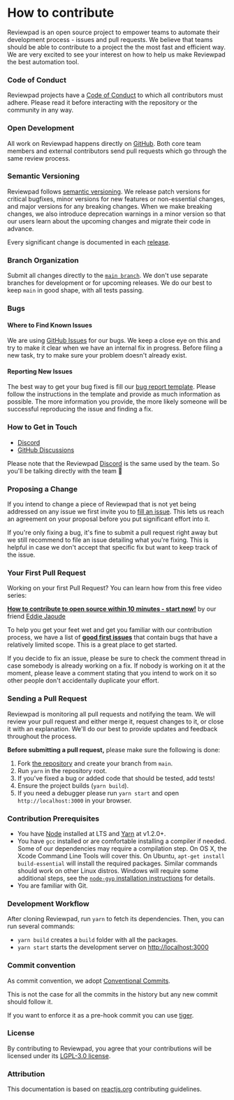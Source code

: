 # How to contribute

Reviewpad is an open source project to empower teams to automate their development process - issues and pull requests. We believe that teams should be able to contribute to a project the the most fast and efficient way. We are very excited to see your interest on how to help us make Reviewpad the best automation tool.

### Code of Conduct

Reviewpad projects have a [Code of Conduct](https://github.com/reviewpad/.github/blob/main/docs/CODE_OF_CONDUCT.md) to which all contributors must adhere.
Please read it before interacting with the repository or the community in any way.

### Open Development

All work on Reviewpad happens directly on [GitHub](https://github.com/reviewpad/docs). Both core team members and external contributors send pull requests which go through the same review process.

### Semantic Versioning

Reviewpad follows [semantic versioning](https://semver.org/). We release patch versions for critical bugfixes, minor versions for new features or non-essential changes, and major versions for any breaking changes. When we make breaking changes, we also introduce deprecation warnings in a minor version so that our users learn about the upcoming changes and migrate their code in advance.

Every significant change is documented in each [release](https://github.com/reviewpad/docs/releases).

### Branch Organization

Submit all changes directly to the [`main branch`](https://github.com/reviewpad/docs/tree/main). We don't use separate branches for development or for upcoming releases. We do our best to keep `main` in good shape, with all tests passing.

### Bugs

#### Where to Find Known Issues

We are using [GitHub Issues](https://github.com/reviewpad/docs/issues) for our bugs. We keep a close eye on this and try to make it clear when we have an internal fix in progress. Before filing a new task, try to make sure your problem doesn't already exist.

#### Reporting New Issues

The best way to get your bug fixed is fill our [bug report template](https://github.com/reviewpad/reviewad/issues/new?assignees=&labels=bug&template=bug_report.md). Please follow the instructions in the template and provide as much information as possible. The more information you provide, the more likely someone will be successful reproducing the issue and finding a fix.

### How to Get in Touch

* [Discord](https://reviewpad.com/discord)
* [GitHub Discussions](https://github.com/reviewpad/docs/discussions)

Please note that the Reviewpad [Discord](https://reviewpad.com/discord) is the same used by the team. So you'll be talking directly with the team 💪

### Proposing a Change

If you intend to change a piece of Reviewpad that is not yet being addressed on any issue we first invite you to [fill an issue](https://github.com/reviewpad/docs/issues/new?assignees=&labels=enhancement&template=feature_request.md). This lets us reach an agreement on your proposal before you put significant effort into it.

If you're only fixing a bug, it's fine to submit a pull request right away but we still recommend to file an issue detailing what you're fixing. This is helpful in case we don't accept that specific fix but want to keep track of the issue.

### Your First Pull Request

Working on your first Pull Request? You can learn how from this free video series:

**[How to contribute to open source within 10 minutes - start now!](https://www.youtube.com/watch?v=8B_JWf7pG20)** by our friend [Eddie Jaoude](https://twitter.com/eddiejaoude)

To help you get your feet wet and get you familiar with our contribution process, we have a list of **[good first issues](https://github.com/reviewpad/docs/issues?q=is:open+is:issue+label:"good+first+issue")** that contain bugs that have a relatively limited scope. This is a great place to get started.

If you decide to fix an issue, please be sure to check the comment thread in case somebody is already working on a fix. If nobody is working on it at the moment, please leave a comment stating that you intend to work on it so other people don't accidentally duplicate your effort.

### Sending a Pull Request

Reviewpad is monitoring all pull requests and notifying the team. We will review your pull request and either merge it, request changes to it, or close it with an explanation. We'll do our best to provide updates and feedback throughout the process.

**Before submitting a pull request,** please make sure the following is done:

1. Fork [the repository](https://github.com/reviewpad/docs) and create your branch from `main`.
2. Run `yarn` in the repository root.
3. If you've fixed a bug or added code that should be tested, add tests!
4. Ensure the project builds (`yarn build`).
5. If you need a debugger please run `yarn start` and open `http://localhost:3000` in your browser.

<!-- Add Contributor License Agreement (CLA) -->

### Contribution Prerequisites

* You have [Node](https://nodejs.org) installed at LTS and [Yarn](https://yarnpkg.com/en/) at v1.2.0+.
* You have `gcc` installed or are comfortable installing a compiler if needed. Some of our dependencies may require a compilation step. On OS X, the Xcode Command Line Tools will cover this. On Ubuntu, `apt-get install build-essential` will install the required packages. Similar commands should work on other Linux distros. Windows will require some additional steps, see the [`node-gyp` installation instructions](https://github.com/nodejs/node-gyp#installation) for details.
* You are familiar with Git.

### Development Workflow

After cloning Reviewpad, run `yarn` to fetch its dependencies.
Then, you can run several commands:

* `yarn build` creates a `build` folder with all the packages.
* `yarn start` starts the development server on [http://localhost:3000](http://localhost:3000)

### Commit convention

As commit convention, we adopt [Conventional Commits](https://www.conventionalcommits.org/en/v1.0.0/).

This is not the case for all the commits in the history but any new commit should follow it.

If you want to enforce it as a pre-hook commit you can use [tiger](https://github.com/marcelosousa/tiger).

<!-- Add Request for Comments (RFC) -->

### License

By contributing to Reviewpad, you agree that your contributions will be licensed under its [LGPL-3.0 license](/LICENSE).

### Attribution

This documentation is based on [reactjs.org](https://reactjs.org/) contributing guidelines.

<!-- Add What Next? -->
